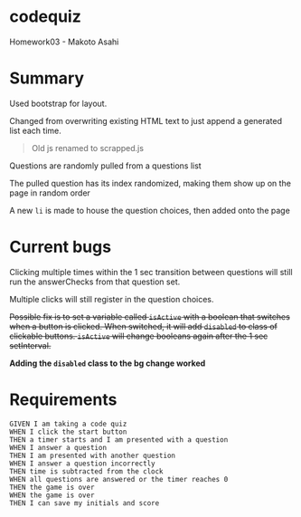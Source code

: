 # codequiz
Homework03 - Makoto Asahi
# Summary
Used bootstrap for layout.

Changed from overwriting existing HTML text to just append a generated list each time.
> Old js renamed to scrapped.js

Questions are randomly pulled from a questions list

The pulled question has its index randomized, making them show up on the page in random order

A new `li` is made to house the question choices, then added onto the page


# Current bugs
Clicking multiple times within the 1 sec transition between questions will still run the answerChecks from that question set.

Multiple clicks will still register in the question choices.

~~Possible fix is to set a variable called `isActive` with a boolean that switches when a button is clicked. When switched, it will add `disabled` to class of clickable buttons. `isActive` will change booleans again after the 1 sec setInterval.~~

**Adding the `disabled` class to the bg change worked**

# Requirements
```
GIVEN I am taking a code quiz
WHEN I click the start button
THEN a timer starts and I am presented with a question
WHEN I answer a question
THEN I am presented with another question
WHEN I answer a question incorrectly
THEN time is subtracted from the clock
WHEN all questions are answered or the timer reaches 0
THEN the game is over
WHEN the game is over
THEN I can save my initials and score
```